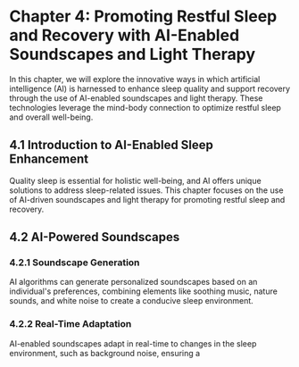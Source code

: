 Chapter 4: Promoting Restful Sleep and Recovery with AI-Enabled Soundscapes and Light Therapy
=============================================================================================

In this chapter, we will explore the innovative ways in which artificial intelligence (AI) is harnessed to enhance sleep quality and support recovery through the use of AI-enabled soundscapes and light therapy. These technologies leverage the mind-body connection to optimize restful sleep and overall well-being.

4.1 Introduction to AI-Enabled Sleep Enhancement
------------------------------------------------

Quality sleep is essential for holistic well-being, and AI offers unique solutions to address sleep-related issues. This chapter focuses on the use of AI-driven soundscapes and light therapy for promoting restful sleep and recovery.

4.2 AI-Powered Soundscapes
--------------------------

### 4.2.1 Soundscape Generation

AI algorithms can generate personalized soundscapes based on an individual's preferences, combining elements like soothing music, nature sounds, and white noise to create a conducive sleep environment.

### 4.2.2 Real-Time Adaptation

AI-enabled soundscapes adapt in real-time to changes in the sleep environment, such as background noise, ensuring a
